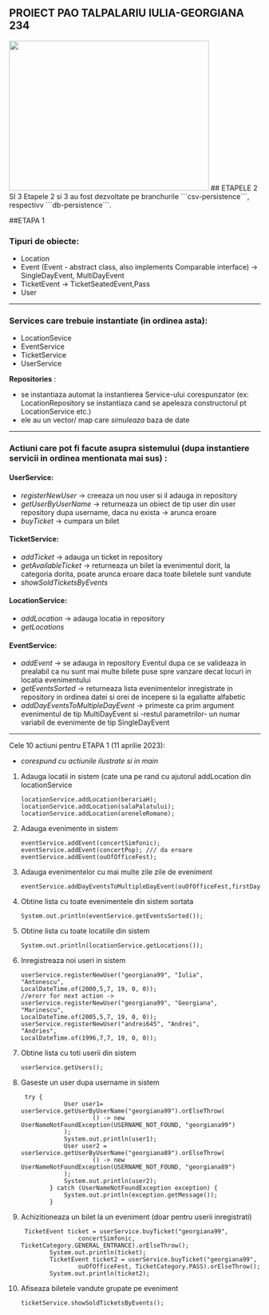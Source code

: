 ## PROIECT PAO TALPALARIU IULIA-GEORGIANA 234
<img src="https://media1.giphy.com/media/v1.Y2lkPTc5MGI3NjExYjk1NGZmZDRlNTVlMWY5OTI3NzAxMmYxMGZhOTljNmJlMzVjNWNmYiZjdD1n/8GjxwxtZWS29xlJnUH/giphy.gif" width="400" height="300" />
## ETAPELE 2 SI 3
Etapele 2 si 3 au fost dezvoltate pe branchurile ```csv-persistence```, respectivv ```db-persistence```.

##ETAPA 1

### Tipuri de obiecte: 
 - Location
 - Event (Event - abstract class, also implements Comparable interface) -> SingleDayEvent, MultiDayEvent
 - TicketEvent -> TicketSeatedEvent,Pass
 - User
 ____

### Services care trebuie instantiate (in ordinea asta):
  - LocationSevice
  - EventService 
  - TicketService 
  - UserService 

 **Repositories** :
 - se instantiaza automat la instantierea Service-ului corespunzator (ex: LocationRepository se instantiaza cand se apeleaza constructorul pt LocationService etc.)
 - ele au un vector/ map care *simuleaza* baza de date
___

### Actiuni care pot fi facute asupra sistemului (dupa instantiere servicii in ordinea mentionata mai sus) :
 #### UserService:
 - *registerNewUser* -> creeaza un nou user si il adauga in repository
 - *getUserByUserName* -> returneaza un obiect de tip user din user repository dupa username, daca nu exista -> arunca eroare
 - *buyTicket* -> cumpara un bilet 

 #### TicketService:
 - *addTicket* -> adauga un ticket in repository
 - *getAvailableTicket* -> returneaza un bilet la evenimentul dorit, la categoria dorita, poate arunca eroare daca toate biletele sunt vandute
 - *showSoldTicketsByEvents*
 #### LocationService:
  - *addLocation* -> adauga locatia in repository
  - *getLocations*

 #### EventService:
  - *addEvent* -> se adauga in repository Eventul dupa ce se valideaza in prealabil ca nu sunt mai multe bilete puse spre vanzare decat locuri in locatia evenimentului
  - *getEventsSorted* -> returneaza lista evenimentelor inregistrate in repository in ordinea datei si orei de incepere si la egaliatte alfabetic
  - *addDayEventsToMultipleDayEvent* -> primeste ca prim argument evenimentul de tip MultiDayEvent si -restul parametrilor- un numar variabil de evenimente de tip SingleDayEvent
___

Cele 10 actiuni pentru ETAPA 1 (11 aprilie 2023):

- *corespund cu actiunile ilustrate si in main*

1. Adauga locatii in sistem (cate una pe rand cu ajutorul addLocation din locationService
    ``` 
    locationService.addLocation(berariaH);
    locationService.addLocation(salaPalatului);
    locationService.addLocation(areneleRomane);
    ```

2. Adauga evenimente in sistem
    ```
    eventService.addEvent(concertSimfonic);
    eventService.addEvent(concertPop); /// da eroare
    eventService.addEvent(ouOfOfficeFest);
    ```
3. Adauga evenimentelor cu mai multe zile zile de eveniment
    ````    
    eventService.addDayEventsToMultipleDayEvent(ouOfOfficeFest,firstDayFest,secondDayFest);
    ````
4. Obtine lista cu toate evenimentele din sistem sortata
    ```        
    System.out.println(eventService.getEventsSorted());
    ```

5. Obtine lista cu toate locatiile din sistem
    ``` 
    System.out.println(locationService.getLocations());
    ```

6. Inregistreaza noi useri in sistem
    ```
    userService.registerNewUser("georgiana99", "Iulia",
    "Antonescu",
    LocalDateTime.of(2000,5,7, 19, 0, 0));
    //erorr for next action ->
    userService.registerNewUser("georgiana99", "Georgiana",
    "Marinescu",
    LocalDateTime.of(2005,5,7, 19, 0, 0));
    userService.registerNewUser("andrei645", "Andrei",
    "Andries",
    LocalDateTime.of(1996,7,7, 19, 0, 0));
    ```
7. Obtine lista cu toti userii din sistem
    ```
    userService.getUsers();
    ```
8. Gaseste un user dupa username in sistem
    ```
     try {
                User user1= userService.getUserByUserName("georgiana99").orElseThrow(
                        () -> new UserNameNotFoundException(USERNAME_NOT_FOUND, "georgiana99")
                );
                System.out.println(user1);
                User user2 = userService.getUserByUserName("georgiana89").orElseThrow(
                        () -> new UserNameNotFoundException(USERNAME_NOT_FOUND, "georgiana89")
                );
                System.out.println(user2);
            } catch (UserNameNotFoundException exception) {
                System.out.println(exception.getMessage());
            }
    ```
9. Achizitioneaza un bilet la un eveniment (doar pentru userii inregistrati)
    ```
     TicketEvent ticket = userService.buyTicket("georgiana99",
                    concertSimfonic, TicketCategory.GENERAL_ENTRANCE).orElseThrow();
            System.out.println(ticket);
            TicketEvent ticket2 = userService.buyTicket("georgiana99",
                    ouOfOfficeFest, TicketCategory.PASS).orElseThrow();
            System.out.println(ticket2);
    ```
10. Afiseaza biletele vandute grupate pe eveniment
    ```
    ticketService.showSoldTicketsByEvents();
    ```



